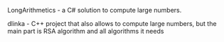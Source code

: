 LongArithmetics - a C# solution to compute large numbers.


dlinka - C++ project that also allows to compute large numbers, but the main part is RSA algorithm and all algorithms it needs
